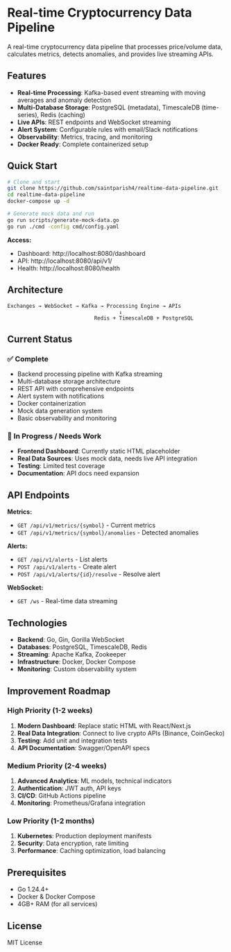 # Real-time Cryptocurrency Data Pipeline

A real-time cryptocurrency data pipeline that processes price/volume data, calculates metrics, detects anomalies, and provides live streaming APIs.

## Features

- **Real-time Processing**: Kafka-based event streaming with moving averages and anomaly detection
- **Multi-Database Storage**: PostgreSQL (metadata), TimescaleDB (time-series), Redis (caching)
- **Live APIs**: REST endpoints and WebSocket streaming
- **Alert System**: Configurable rules with email/Slack notifications
- **Observability**: Metrics, tracing, and monitoring
- **Docker Ready**: Complete containerized setup

## Quick Start

```bash
# Clone and start
git clone https://github.com/saintparish4/realtime-data-pipeline.git
cd realtime-data-pipeline
docker-compose up -d

# Generate mock data and run
go run scripts/generate-mock-data.go
go run ./cmd -config cmd/config.yaml
```

**Access:**
- Dashboard: http://localhost:8080/dashboard
- API: http://localhost:8080/api/v1/
- Health: http://localhost:8080/health

## Architecture

```
Exchanges → WebSocket → Kafka → Processing Engine → APIs
                                    ↓
                            Redis + TimescaleDB + PostgreSQL
```

## Current Status

### ✅ Complete
- Backend processing pipeline with Kafka streaming
- Multi-database storage architecture
- REST API with comprehensive endpoints
- Alert system with notifications
- Docker containerization
- Mock data generation system
- Basic observability and monitoring

### 🚧 In Progress / Needs Work
- **Frontend Dashboard**: Currently static HTML placeholder
- **Real Data Sources**: Uses mock data, needs live API integration
- **Testing**: Limited test coverage
- **Documentation**: API docs need expansion

## API Endpoints

**Metrics:**
- `GET /api/v1/metrics/{symbol}` - Current metrics
- `GET /api/v1/metrics/{symbol}/anomalies` - Detected anomalies

**Alerts:**
- `GET /api/v1/alerts` - List alerts
- `POST /api/v1/alerts` - Create alert
- `POST /api/v1/alerts/{id}/resolve` - Resolve alert

**WebSocket:**
- `GET /ws` - Real-time data streaming

## Technologies

- **Backend**: Go, Gin, Gorilla WebSocket
- **Databases**: PostgreSQL, TimescaleDB, Redis
- **Streaming**: Apache Kafka, Zookeeper
- **Infrastructure**: Docker, Docker Compose
- **Monitoring**: Custom observability system

## Improvement Roadmap

### High Priority (1-2 weeks)
1. **Modern Dashboard**: Replace static HTML with React/Next.js
2. **Real Data Integration**: Connect to live crypto APIs (Binance, CoinGecko)
3. **Testing**: Add unit and integration tests
4. **API Documentation**: Swagger/OpenAPI specs

### Medium Priority (2-4 weeks)
1. **Advanced Analytics**: ML models, technical indicators
2. **Authentication**: JWT auth, API keys
3. **CI/CD**: GitHub Actions pipeline
4. **Monitoring**: Prometheus/Grafana integration

### Low Priority (1-2 months)
1. **Kubernetes**: Production deployment manifests
2. **Security**: Data encryption, rate limiting
3. **Performance**: Caching optimization, load balancing

## Prerequisites

- Go 1.24.4+
- Docker & Docker Compose
- 4GB+ RAM (for all services)

## License

MIT License